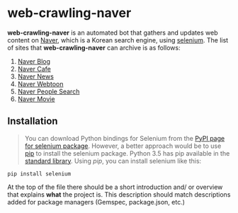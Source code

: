 # web-crawling-naver

**web-crawling-naver** is an automated bot that gathers and updates web content on [Naver](http://www.naver.com/), which is a Korean search engine, using [selenium](http://selenium-python.readthedocs.io/). The list of sites that **web-crawling-naver** can archive is as follows:

1. [Naver Blog](http://section.blog.naver.com/)
2. [Naver Cafe](http://section.cafe.naver.com/)
3. [Naver News](http://news.naver.com/)
4. [Naver Webtoon](http://comic.naver.com/index.nhn)
5. [Naver People Search](http://people.search.naver.com/)
6. [Naver Movie](http://movie.naver.com/)

## Installation

>You can download Python bindings for Selenium from the [PyPI page for selenium package](https://pypi.python.org/pypi/selenium). However, a better approach would be to use [pip](https://pip.pypa.io/en/latest/installing/) to install the selenium package. Python 3.5 has pip available in the [standard library](https://docs.python.org/3.5/installing/index.html). Using *pip*, you can install selenium like this:
```
pip install selenium
```
At the top of the file there should be a short introduction and/ or overview that explains **what** the project is. This description should match descriptions added for package managers (Gemspec, package.json, etc.)

